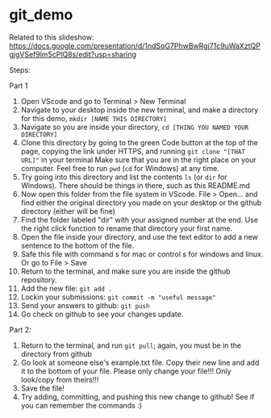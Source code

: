 # git_demo

Related to this slideshow:
https://docs.google.com/presentation/d/1ndSqG7PhwBwRgj71c9uWaXztQPgjgVSef9lm5cPlQ8s/edit?usp=sharing

Steps:

Part 1
1. Open VScode and go to Terminal > New Terminal
2. Navigate to your desktop inside the new terminal, and make a directory for this demo, `mkdir [NAME THIS DIRECTORY]`
3. Navigate so you are inside your directory, `cd [THING YOU NAMED YOUR DIRECTORY]`
4. Clone this directory by going to the green Code button at the top of the page, copying the link under HTTPS, and running `git clone "[THAT URL]"` in your terminal
	Make sure that you are in the right place on your computer. Feel free to run `pwd` (`cd` for Windows) at any time.
5. Try going into this directory and list the contents `ls` (or `dir` for Windows). There should be things in there, such as this README.md
6. Now open this folder from the file system in VScode. File > Open... and find either the original directory you made on your desktop or the github directory (either will be fine)
7. Find the folder labeled "dir" with your assigned number at the end. Use the right click function to rename that directory your first name.
8. Open the file inside your directory, and use the text editor to add a new sentence to the bottom of the file.
9. Safe this file with command s for mac or control s for windows and linux. Or go to File > Save
10. Return to the terminal, and make sure you are inside the github repository.
11. Add the new file: `git add .`
12. Lockin your submissions: `git commit -m "useful message"`
13. Send your answers to github: `git push`
14. Go check on github to see your changes update.


Part 2:
1. Return to the terminal, and run `git pull`; again, you must be in the directory from github
2. Go look at someone else's example.txt file. Copy their new line and add it to the bottom of your file. Please only change your file!!! Only look/copy from theirs!!!
3. Save the file!
4. Try adding, committing, and pushing this new change to github! See if you can remember the commands :)
